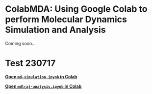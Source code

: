 # ColabMDA: Using Google Colab to perform Molecular Dynamics Simulation and Analysis
Coming soon...

# Test 230717

[**Open `md-simulation.ipynb` in Colab**](https://colab.research.google.com/github/paulshamrat/ColabMDA/blob/main/md-simulation.ipynb)

[**Open `mdtraj-analysis.ipynb` in Colab**](https://colab.research.google.com/github/paulshamrat/ColabMDA/blob/main/mdtraj-analysis.ipynb)

